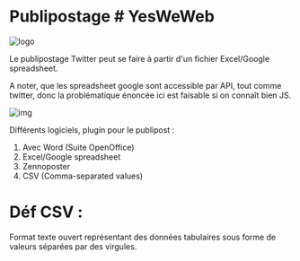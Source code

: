 # Publipostage # YesWeWeb
![logo](http://www.marketing-services.fr/assets/images/ms2/photo%20mailing%20courrier.jpg)  


Le publipostage Twitter peut se faire à partir d'un fichier Excel/Google spreadsheet.

A noter, que les spreadsheet google sont accessible par API, tout comme twitter, donc la problématique énoncée ici est faisable si on connaît bien JS.


![img](http://www.bernardcordier.com/Images/publipostage.jpg)

Différents logiciels, plugin pour le publipost :

1. Avec Word (Suite OpenOffice)
2. Excel/Google spreadsheet
3. Zennoposter
4. CSV (Comma-separated values)


# Déf CSV :


Format texte ouvert représentant des données tabulaires sous forme de valeurs séparées par des virgules.




